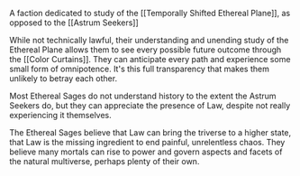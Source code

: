 A faction dedicated to study of the [[Temporally Shifted Ethereal Plane]], as opposed to the [[Astrum Seekers]]

While not technically lawful, their understanding and unending study of the Ethereal Plane allows them to see every possible future outcome through the [[Color Curtains]]. They can anticipate every path and experience some small form of omnipotence. It's this full transparency that makes them unlikely to betray each other.

Most Ethereal Sages do not understand history to the extent the Astrum Seekers do, but they can appreciate the presence of Law, despite not really experiencing it themselves.

The Ethereal Sages believe that Law can bring the triverse to a higher state, that Law is the missing ingredient to end painful, unrelentless chaos. They believe many mortals can rise to power and govern aspects and facets of the natural multiverse, perhaps plenty of their own.